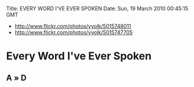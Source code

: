 Title: EVERY WORD I'VE EVER SPOKEN
Date: Sun, 19 March 2010 00:45:15 GMT

- http://www.flickr.com/photos/yyolk/5015748011
- http://www.flickr.com/photos/yyolk/5015747705

# Every Word I've Ever Spoken
## A » D
